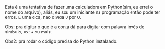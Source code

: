 Esta é uma tentativa de fazer uma calculadora em Python(sim, eu errei o nome do arquivo), 
aliás, eu sou um iniciante na programação 
então pode ter erros. E uma dica, não divida 0 por 0.

Obs: pra digitar o que é a conta dá para digitar com palavra invés de simbulo, 
ex: + ou mais.


Obs2: pra rodar o código precisa do Python instalaado.
